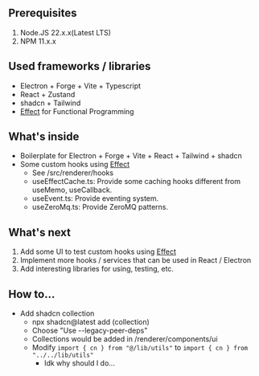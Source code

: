 ## Prerequisites

1. Node.JS 22.x.x(Latest LTS)
2. NPM 11.x.x


## Used frameworks / libraries
- Electron + Forge + Vite + Typescript
- React + Zustand
- shadcn + Tailwind
- [Effect](https://effect.website/) for Functional Programming


## What's inside
- Boilerplate for Electron + Forge + Vite + React + Tailwind + shadcn
- Some custom hooks using [Effect](https://effect.website/)
  - See /src/renderer/hooks
  - useEffectCache.ts: Provide some caching hooks different from useMemo, useCallback.
  - useEvent.ts: Provide eventing system.
  - useZeroMq.ts: Provide ZeroMQ patterns.


## What's next

1. Add some UI to test custom hooks using [Effect](https://effect.website/)
2. Implement more hooks / services that can be used in React / Electron
3. Add interesting libraries for using, testing, etc.


## How to...

- Add shadcn collection
  - npx shadcn@latest add (collection)
  - Choose "Use --legacy-peer-deps"
  - Collections would be added in /renderer/components/ui
  - Modify `import { cn } from "@/lib/utils"` to `import { cn } from "../../lib/utils"`
    - Idk why should I do...